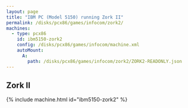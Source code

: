 ```yaml
---
layout: page
title: "IBM PC (Model 5150) running Zork II"
permalink: /disks/pcx86/games/infocom/zork2/
machines:
  - type: pcx86
    id: ibm5150-zork2
    config: /disks/pcx86/games/infocom/machine.xml
    autoMount:
      A:
        path: /disks/pcx86/games/infocom/zork2/ZORK2-READONLY.json
---
```


Zork II
---

{% include machine.html id="ibm5150-zork2" %}
